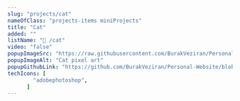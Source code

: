 ```yaml
---
slug: "projects/cat"
nameOfClass: "projects-items miniProjects"
title: "Cat"
added: ""
listName: "🎨 /cat"
video: "false"
popupImageSrc: "https://raw.githubusercontent.com/BurakVeziran/Personal-Website/main/static/cat.png"
popupImageAlt: "Cat pixel art"
popupGithubLink: "https://github.com/BurakVeziran/Personal-Website/blob/main/static/cat.png"
techIcons: [
        "adobephotoshop",
      ]
---
```

